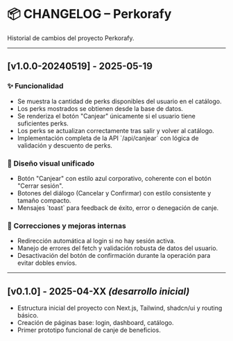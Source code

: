 # 📦 CHANGELOG – Perkorafy

Historial de cambios del proyecto Perkorafy.

---

## [v1.0.0-20240519] - 2025-05-19

### ✨ Funcionalidad
- Se muestra la cantidad de perks disponibles del usuario en el catálogo.
- Los perks mostrados se obtienen desde la base de datos.
- Se renderiza el botón "Canjear" únicamente si el usuario tiene suficientes perks.
- Los perks se actualizan correctamente tras salir y volver al catálogo.
- Implementación completa de la API \`/api/canjear\` con lógica de validación y descuento de perks.

### 🎨 Diseño visual unificado
- Botón "Canjear" con estilo azul corporativo, coherente con el botón "Cerrar sesión".
- Botones del diálogo (Cancelar y Confirmar) con estilo consistente y tamaño compacto.
- Mensajes \`toast\` para feedback de éxito, error o denegación de canje.

### 🐛 Correcciones y mejoras internas
- Redirección automática al login si no hay sesión activa.
- Manejo de errores del fetch y validación robusta de datos del usuario.
- Desactivación del botón de confirmación durante la operación para evitar dobles envíos.

---

## [v0.1.0] - 2025-04-XX *(desarrollo inicial)*

- Estructura inicial del proyecto con Next.js, Tailwind, shadcn/ui y routing básico.
- Creación de páginas base: login, dashboard, catálogo.
- Primer prototipo funcional de canje de beneficios.
